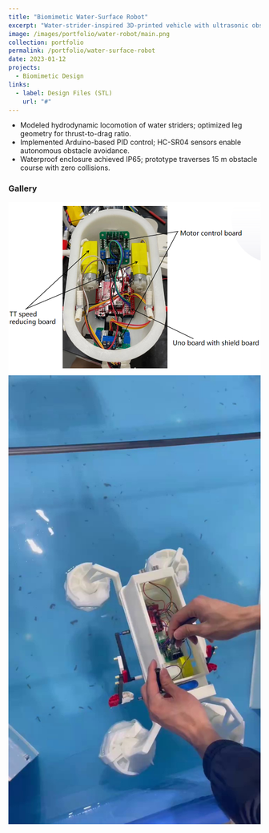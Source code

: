 ```yaml
---
title: "Biomimetic Water-Surface Robot"
excerpt: "Water-strider-inspired 3D-printed vehicle with ultrasonic obstacle avoidance."
image: /images/portfolio/water-robot/main.png
collection: portfolio
permalink: /portfolio/water-surface-robot
date: 2023-01-12
projects:
  - Biomimetic Design
links:
  - label: Design Files (STL)
    url: "#"
---
```


* Modeled hydrodynamic locomotion of water striders; optimized leg geometry for thrust-to-drag ratio.
* Implemented Arduino-based PID control; HC-SR04 sensors enable autonomous obstacle avoidance.
* Waterproof enclosure achieved IP65; prototype traverses 15 m obstacle course with zero collisions. 

### Gallery

![Prototype](/images/portfolio/water-robot/22.png)
![Testing](/images/portfolio/water-robot/23.jpg) 
